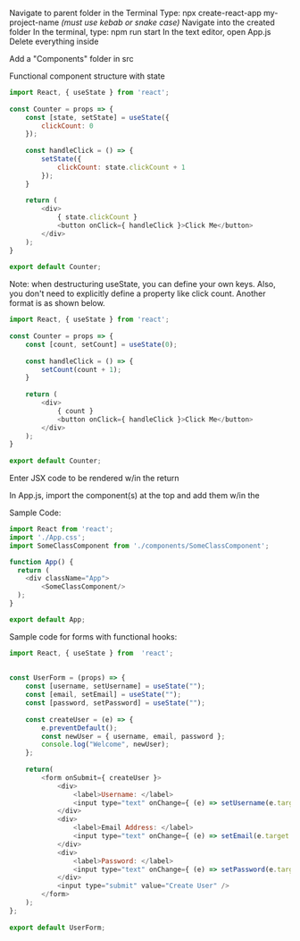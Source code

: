 Navigate to parent folder in the Terminal
Type:  npx create-react-app my-project-name *(must use kebab or snake case)*
Navigate into the created folder
In the terminal, type:  npm run start
In the text editor, open App.js
Delete everything inside  <div className="App">
Add a "Components" folder in src

<!-- Create a .js file in the components folder (eg. SomeClassComponent) with class structure:
```js
import React, { Component } from 'react';
    
    
class SomeClassComponent extends Component {
    render() {
        return <div>This is our first class component.</div>;
    }
}
    
export default SomeClassComponent;
``` -->

Functional component structure with state
```js
import React, { useState } from 'react';
    
const Counter = props => {
    const [state, setState] = useState({
        clickCount: 0
    });
 
    const handleClick = () => {
        setState({
            clickCount: state.clickCount + 1
        });
    }
 
    return (
        <div>
            { state.clickCount }
            <button onClick={ handleClick }>Click Me</button>
        </div>
    );
}
    
export default Counter;
```

Note: when destructuring useState, you can define your own keys. Also, you don't need to explicitly define a property like click count. Another format is as shown below.
```js
import React, { useState } from 'react';
    
const Counter = props => {
    const [count, setCount] = useState(0);
 
    const handleClick = () => {
        setCount(count + 1);
    }
 
    return (
        <div>
            { count }
            <button onClick={ handleClick }>Click Me</button>
        </div>
    );
}
    
export default Counter;
```
Enter JSX code to be rendered w/in the return

In App.js, import the component(s) at the top and add them w/in the <div className="App">

Sample Code:
```js
import React from 'react';
import './App.css';
import SomeClassComponent from './components/SomeClassComponent';

function App() {
  return (
    <div className="App">
        <SomeClassComponent/>
  );
}

export default App;
```

Sample code for forms with functional hooks:
```js
import React, { useState } from  'react';
    
    
const UserForm = (props) => {
    const [username, setUsername] = useState("");
    const [email, setEmail] = useState("");
    const [password, setPassword] = useState("");  
    
    const createUser = (e) => {
        e.preventDefault();
        const newUser = { username, email, password };
        console.log("Welcome", newUser);
    };
    
    return(
        <form onSubmit={ createUser }>
            <div>
                <label>Username: </label> 
                <input type="text" onChange={ (e) => setUsername(e.target.value) } />
            </div>
            <div>
                <label>Email Address: </label> 
                <input type="text" onChange={ (e) => setEmail(e.target.value) } />
            </div>
            <div>
                <label>Password: </label>
                <input type="text" onChange={ (e) => setPassword(e.target.value) } />
            </div>
            <input type="submit" value="Create User" />
        </form>
    );
};
    
export default UserForm;
```